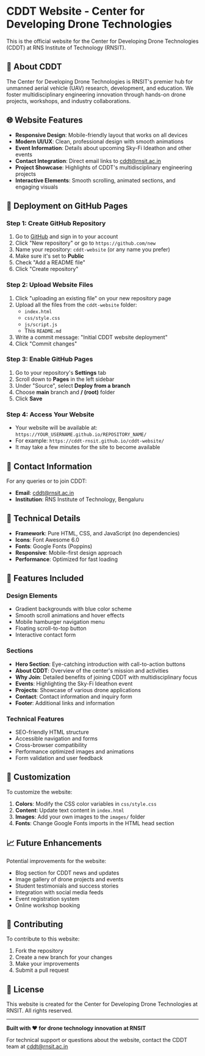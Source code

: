 # CDDT Website - Center for Developing Drone Technologies

This is the official website for the Center for Developing Drone Technologies (CDDT) at RNS Institute of Technology (RNSIT).

## 🚁 About CDDT

The Center for Developing Drone Technologies is RNSIT's premier hub for unmanned aerial vehicle (UAV) research, development, and education. We foster multidisciplinary engineering innovation through hands-on drone projects, workshops, and industry collaborations.

## 🌐 Website Features

- **Responsive Design**: Mobile-friendly layout that works on all devices
- **Modern UI/UX**: Clean, professional design with smooth animations
- **Event Information**: Details about upcoming Sky-Fi Ideathon and other events
- **Contact Integration**: Direct email links to cddt@rnsit.ac.in
- **Project Showcase**: Highlights of CDDT's multidisciplinary engineering projects
- **Interactive Elements**: Smooth scrolling, animated sections, and engaging visuals

## 🚀 Deployment on GitHub Pages

### Step 1: Create GitHub Repository
1. Go to [GitHub](https://github.com) and sign in to your account
2. Click "New repository" or go to `https://github.com/new`
3. Name your repository: `cddt-website` (or any name you prefer)
4. Make sure it's set to **Public**
5. Check "Add a README file"
6. Click "Create repository"

### Step 2: Upload Website Files
1. Click "uploading an existing file" on your new repository page
2. Upload all the files from the `cddt-website` folder:
   - `index.html`
   - `css/style.css`
   - `js/script.js`
   - This `README.md`
3. Write a commit message: "Initial CDDT website deployment"
4. Click "Commit changes"

### Step 3: Enable GitHub Pages
1. Go to your repository's **Settings** tab
2. Scroll down to **Pages** in the left sidebar
3. Under "Source", select **Deploy from a branch**
4. Choose **main** branch and **/ (root)** folder
5. Click **Save**

### Step 4: Access Your Website
- Your website will be available at: `https://YOUR_USERNAME.github.io/REPOSITORY_NAME/`
- For example: `https://cddt-rnsit.github.io/cddt-website/`
- It may take a few minutes for the site to become available

## 📧 Contact Information

For any queries or to join CDDT:
- **Email**: [cddt@rnsit.ac.in](mailto:cddt@rnsit.ac.in)
- **Institution**: RNS Institute of Technology, Bengaluru

## 🔧 Technical Details

- **Framework**: Pure HTML, CSS, and JavaScript (no dependencies)
- **Icons**: Font Awesome 6.0
- **Fonts**: Google Fonts (Poppins)
- **Responsive**: Mobile-first design approach
- **Performance**: Optimized for fast loading

## 📱 Features Included

### Design Elements
- Gradient backgrounds with blue color scheme
- Smooth scroll animations and hover effects
- Mobile hamburger navigation menu
- Floating scroll-to-top button
- Interactive contact form

### Sections
- **Hero Section**: Eye-catching introduction with call-to-action buttons
- **About CDDT**: Overview of the center's mission and activities
- **Why Join**: Detailed benefits of joining CDDT with multidisciplinary focus
- **Events**: Highlighting the Sky-Fi Ideathon event
- **Projects**: Showcase of various drone applications
- **Contact**: Contact information and inquiry form
- **Footer**: Additional links and information

### Technical Features
- SEO-friendly HTML structure
- Accessible navigation and forms
- Cross-browser compatibility
- Performance optimized images and animations
- Form validation and user feedback

## 🎨 Customization

To customize the website:
1. **Colors**: Modify the CSS color variables in `css/style.css`
2. **Content**: Update text content in `index.html`
3. **Images**: Add your own images to the `images/` folder
4. **Fonts**: Change Google Fonts imports in the HTML head section

## 📈 Future Enhancements

Potential improvements for the website:
- Blog section for CDDT news and updates
- Image gallery of drone projects and events
- Student testimonials and success stories
- Integration with social media feeds
- Event registration system
- Online workshop booking

## 🤝 Contributing

To contribute to this website:
1. Fork the repository
2. Create a new branch for your changes
3. Make your improvements
4. Submit a pull request

## 📄 License

This website is created for the Center for Developing Drone Technologies at RNSIT. All rights reserved.

---

**Built with ❤️ for drone technology innovation at RNSIT**

For technical support or questions about the website, contact the CDDT team at cddt@rnsit.ac.in
